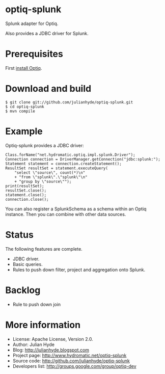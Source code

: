 optiq-splunk
============

Splunk adapter for Optiq.

Also provides a JDBC driver for Splunk.

Prerequisites
=============

First <a href="https://github.com/julianhyde/optiq/blob/master/README.md">install Optiq</a>.

Download and build
==================

    $ git clone git://github.com/julianhyde/optiq-splunk.git
    $ cd optiq-splunk
    $ mvn compile

Example
=======

Optiq-splunk provides a JDBC driver:

    Class.forName("net.hydromatic.optiq.impl.splunk.Driver");
    Connection connection = DriverManager.getConnection("jdbc:splunk:");
    Statement statement = connection.createStatement();
    ResultSet resultSet = statement.executeQuery(
        "select \"source\", count(*)\n"
        + "from \"splunk\".\"splunk\"\n"
        + "group by \"source\"");
    print(resultSet);
    resultSet.close();
    statement.close();
    connection.close();

You can also register a SplunkSchema as a schema within an Optiq instance.
Then you can combine with other data sources.

Status
======

The following features are complete.

* JDBC driver.
* Basic queries.
* Rules to push down filter, project and aggregation onto Splunk.

Backlog
=======

* Rule to push down join

More information
================

* License: Apache License, Version 2.0.
* Author: Julian Hyde
* Blog: http://julianhyde.blogspot.com
* Project page: http://www.hydromatic.net/optiq-splunk
* Source code: http://github.com/julianhyde/optiq-splunk
* Developers list: http://groups.google.com/group/optiq-dev

